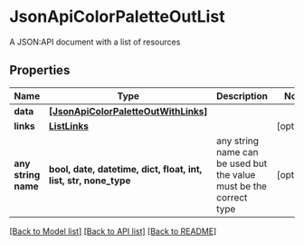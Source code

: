 # JsonApiColorPaletteOutList

A JSON:API document with a list of resources

## Properties
Name | Type | Description | Notes
------------ | ------------- | ------------- | -------------
**data** | [**[JsonApiColorPaletteOutWithLinks]**](JsonApiColorPaletteOutWithLinks.md) |  | 
**links** | [**ListLinks**](ListLinks.md) |  | [optional] 
**any string name** | **bool, date, datetime, dict, float, int, list, str, none_type** | any string name can be used but the value must be the correct type | [optional]

[[Back to Model list]](../README.md#documentation-for-models) [[Back to API list]](../README.md#documentation-for-api-endpoints) [[Back to README]](../README.md)


